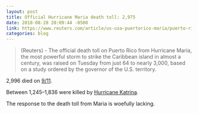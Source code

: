 ```yaml
---
layout: post
title: Official Hurricane Maria death toll: 2,975
date: 2018-08-28 20:09:44 -0500
link: https://www.reuters.com/article/us-usa-puertorico-maria/puerto-ricos-death-toll-from-hurricane-maria-raised-to-nearly-3000-idUSKCN1LD2DK
categories: blog
---
```

>(Reuters) - The official death toll on Puerto Rico from Hurricane Maria, the most powerful storm to strike the Caribbean island in almost a century, was raised on Tuesday from just 64 to nearly 3,000, based on a study ordered by the governor of the U.S. territory.

2,996 died on [9/11](https://en.m.wikipedia.org/wiki/September_11_attacks).

Between 1,245–1,836 were killed by [Hurricane Katrina](https://en.m.wikipedia.org/wiki/Hurricane_Katrina).

The response to the death toll from Maria is woefully lacking. 